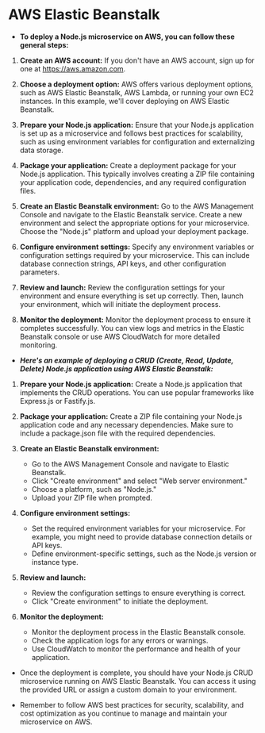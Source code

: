 # AWS Elastic Beanstalk

* **To deploy a Node.js microservice on AWS, you can follow these general steps:**

1. **Create an AWS account:** If you don't have an AWS account, sign up for one at https://aws.amazon.com.

2. **Choose a deployment option:** AWS offers various deployment options, such as AWS Elastic Beanstalk, AWS Lambda, or running your own EC2 instances. In this example, we'll cover deploying on AWS Elastic Beanstalk.

3. **Prepare your Node.js application:** Ensure that your Node.js application is set up as a microservice and follows best practices for scalability, such as using environment variables for configuration and externalizing data storage.

4. **Package your application:** Create a deployment package for your Node.js application. This typically involves creating a ZIP file containing your application code, dependencies, and any required configuration files.

5. **Create an Elastic Beanstalk environment:** Go to the AWS Management Console and navigate to the Elastic Beanstalk service. Create a new environment and select the appropriate options for your microservice. Choose the "Node.js" platform and upload your deployment package.

6. **Configure environment settings:** Specify any environment variables or configuration settings required by your microservice. This can include database connection strings, API keys, and other configuration parameters.

7. **Review and launch:** Review the configuration settings for your environment and ensure everything is set up correctly. Then, launch your environment, which will initiate the deployment process.

8. **Monitor the deployment:** Monitor the deployment process to ensure it completes successfully. You can view logs and metrics in the Elastic Beanstalk console or use AWS CloudWatch for more detailed monitoring.

* ***Here's an example of deploying a CRUD (Create, Read, Update, Delete) Node.js application using AWS Elastic Beanstalk:***

1. **Prepare your Node.js application:** Create a Node.js application that implements the CRUD operations. You can use popular frameworks like Express.js or Fastify.js.

2. **Package your application:** Create a ZIP file containing your Node.js application code and any necessary dependencies. Make sure to include a package.json file with the required dependencies.

3. **Create an Elastic Beanstalk environment:**
    * Go to the AWS Management Console and navigate to Elastic Beanstalk.
    * Click "Create environment" and select "Web server environment."
    * Choose a platform, such as "Node.js."
    * Upload your ZIP file when prompted.

4. **Configure environment settings:**
    * Set the required environment variables for your microservice. For example, you might need to provide database connection details or API keys.
    * Define environment-specific settings, such as the Node.js version or instance type.

5. **Review and launch:**
    * Review the configuration settings to ensure everything is correct.
    * Click "Create environment" to initiate the deployment.

6. **Monitor the deployment:**
    * Monitor the deployment process in the Elastic Beanstalk console.
    * Check the application logs for any errors or warnings.
    * Use CloudWatch to monitor the performance and health of your application.

* Once the deployment is complete, you should have your Node.js CRUD microservice running on AWS Elastic Beanstalk. You can access it using the provided URL or assign a custom domain to your environment.

* Remember to follow AWS best practices for security, scalability, and cost optimization as you continue to manage and maintain your microservice on AWS.
